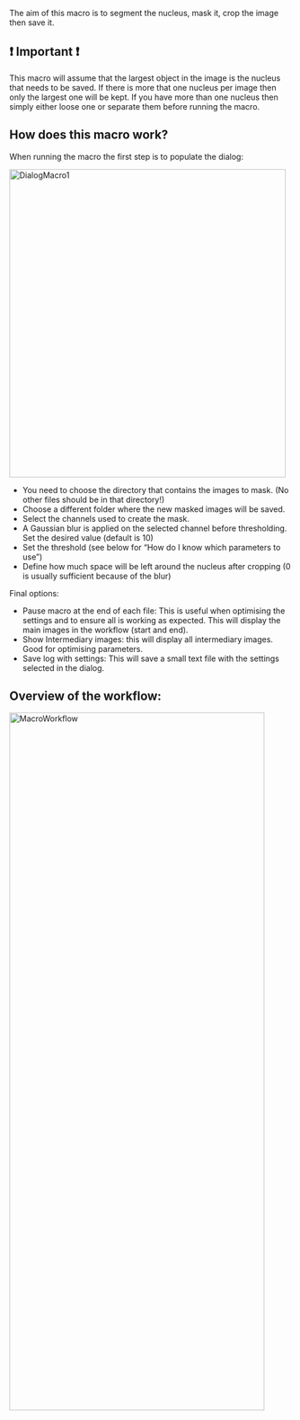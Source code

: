 The aim of this macro is to segment the nucleus, mask it, crop the image then save it.
## :heavy_exclamation_mark: Important :heavy_exclamation_mark: 
This macro will assume that the largest object in the image is the nucleus that needs to be saved. If there is more that one nucleus per image then only the largest one will be kept. If you have more than one nucleus then simply either loose one or separate them before running the macro.
## How does this macro work?
When running the macro the first step is to populate the dialog:

<img src="https://github.com/LiorPytowski/Nuclear-Foci-Analysis-Macros/blob/main/Images%20for%20wiki/Macro1_dialog.png" alt="DialogMacro1" width="492" height="549">

* You need to choose the directory that contains the images to mask. (No other files should be in that directory!)
* Choose a different folder where the new masked images will be saved.
* Select the channels used to create the mask.
* A Gaussian blur is applied on the selected channel before thresholding. Set the desired value (default is 10)
* Set the threshold (see below for “How do I know which parameters to use”)
* Define how much space will be left around the nucleus after cropping (0 is usually sufficient because of the blur)




Final options:
* Pause macro at the end of each file: This is useful when optimising the settings and to ensure all is working as expected. This will display the main images in the workflow (start and end).
* Show Intermediary images: this will display all intermediary images. Good for optimising parameters.
* Save log with settings: This will save a small text file with the settings selected in the dialog.
## Overview of the workflow:

<img src="https://github.com/LiorPytowski/Nuclear-Foci-Analysis-Macros/blob/main/Images%20for%20wiki/Macro1_workflow_diagram.png" alt="MacroWorkflow" width="454" height="1243">
